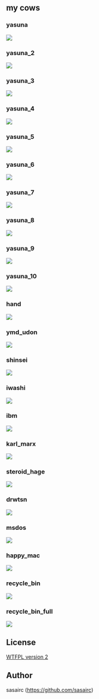 ## my cows

### yasuna
![](http://36.media.tumblr.com/186a96f8e262bd533400f6f685023e38/tumblr_ntjvzgwgJ81u2jamko2_1280.png) 

### yasuna_2
![](http://40.media.tumblr.com/fbdd0f993d455316fd20edfd286d87a2/tumblr_ntjvzgwgJ81u2jamko3_1280.png)

### yasuna_3
![](http://40.media.tumblr.com/9da1fd48b4544c688c55084a52952303/tumblr_ntjvzgwgJ81u2jamko4_1280.png)

### yasuna_4
![](http://36.media.tumblr.com/9ddf71641ada632039fffcf256a05629/tumblr_ntjvzgwgJ81u2jamko5_1280.png)

### yasuna_5
![](http://41.media.tumblr.com/304b48f6d3b464d3a665bc3d338faa0b/tumblr_ntjvzgwgJ81u2jamko6_1280.png)

### yasuna_6
![](http://41.media.tumblr.com/79ef55b24b86c659a3d31c281d7f773e/tumblr_ntjvzgwgJ81u2jamko7_1280.png)

### yasuna_7
![](http://40.media.tumblr.com/ab0e8d5cf63e8fa164a6b99f5dfb27a2/tumblr_ntjvzgwgJ81u2jamko8_1280.png)

### yasuna_8
![](http://41.media.tumblr.com/1210270a6caf6b24721d9e19b1d178e6/tumblr_ntjvzgwgJ81u2jamko9_1280.png)

### yasuna_9
![](http://41.media.tumblr.com/c5ad3d9a835e812bfdf627f7ddba77ea/tumblr_ntjvzgwgJ81u2jamko10_1280.png)

### yasuna_10
![](http://41.media.tumblr.com/8d096988274e7d8c297c8338b18fe720/tumblr_nugw6pi4xn1u2jamko1_1280.png)

### hand
![](http://41.media.tumblr.com/5c886d376e67b411e4aa40e07a725ac5/tumblr_ntjvzgwgJ81u2jamko1_r1_1280.png)

### ymd_udon
![](http://41.media.tumblr.com/df7f0860242493d9bca4f1d83214b472/tumblr_ntjvzwDBfq1u2jamko1_1280.png)

### shinsei
![](http://36.media.tumblr.com/b7dcc692dc2d85718b191bf3d1f4a832/tumblr_nqu6rxqmDf1u2jamko1_1280.png)

### iwashi
![](http://41.media.tumblr.com/997e9c6aee56c31203706cb5ce500066/tumblr_nrjb58ubJm1u2jamko1_1280.png)

### ibm
![](http://41.media.tumblr.com/fd2140d2b758278d55dcef9253111d8f/tumblr_nron2jpiRC1u2jamko1_1280.png)

### karl_marx
![](http://41.media.tumblr.com/31311b2e3bf61760714843e54ec991be/tumblr_nl84amBVjE1u2jamko1_1280.png)

### steroid_hage
![](http://36.media.tumblr.com/14b02028d6f81cd26a7ac652c2b573b1/tumblr_nsxax560Nu1u2jamko1_1280.png)

### drwtsn
![](http://40.media.tumblr.com/f71717c67a075a2805390f5eef2a66c6/tumblr_nsxax560Nu1u2jamko2_1280.png)

### msdos
![](http://40.media.tumblr.com/adf962b3a939c58bd6a3e1a88f8f039d/tumblr_nsxax560Nu1u2jamko3_1280.png)

### happy_mac
![](http://41.media.tumblr.com/07a1aa2eea2e4b0f8944203f7471c3af/tumblr_nsz1x9haIm1u2jamko1_1280.png)

### recycle_bin
![](http://36.media.tumblr.com/8bf3de5d24c1580a0e9b217fada707d9/tumblr_ntm8uzjTPj1u2jamko1_1280.png)

### recycle_bin_full
![](http://40.media.tumblr.com/021d62962b67b7b8de34b82d37861ae7/tumblr_ntm8uzjTPj1u2jamko2_1280.png)

## License
[WTFPL version 2](http://www.wtfpl.net/txt/copying/)

## Author
sasairc (https://github.com/sasairc)
